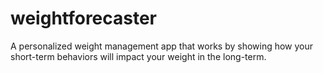 # weightforecaster
A personalized weight management app that works by showing how your short-term behaviors will impact your weight in the long-term.
